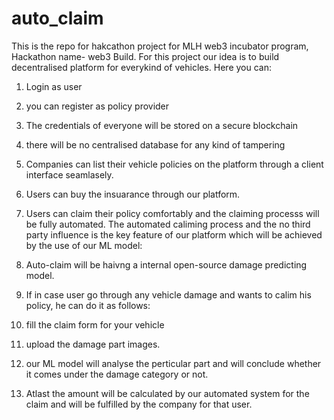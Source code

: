 # auto_claim
This is the repo for hakcathon project for MLH web3 incubator program, Hackathon name- web3 Build.
For this project our idea is to build decentralised platform for everykind of vehicles. 
Here you can:
1. Login as user
2. you can register as policy provider
3. The credentials of everyone will be stored on a secure blockchain
4. there will be no centralised database for any kind of tampering
5. Companies can list their vehicle policies on the platform through a client interface seamlasely.
6. Users can buy the insuarance through our platform.
7. Users can claim their policy comfortably and the claiming processs will be fully automated.
The automated caliming process and the no third party influence is the key feature of our platform which will be achieved by the use of our ML model:

1. Auto-claim will be haivng a internal open-source damage predicting model.
2. If in case user go through any vehicle damage and wants to calim his policy, he can do it as follows:
 1. fill the claim form for your vehicle 
 2. upload the damage part images.
 3. our ML model will analyse the perticular part and will conclude whether it comes under the damage category or not.
 4. Atlast the amount will be calculated by our automated system for the claim and will be fulfilled by the company for that user.

